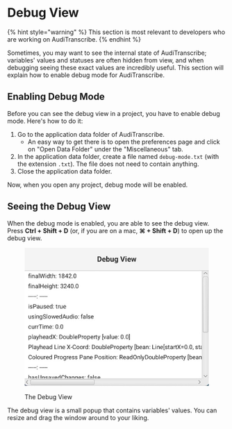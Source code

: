 # Debug View

{% hint style="warning" %}
This section is most relevant to developers who are working on AudiTranscribe.
{% endhint %}

Sometimes, you may want to see the internal state of AudiTranscribe; variables' values and statuses are often hidden
from view, and when debugging seeing these exact values are incredibly useful. This section will explain how to enable
debug mode for AudiTranscribe.

## Enabling Debug Mode

Before you can see the debug view in a project, you have to enable debug mode. Here's how to do it:

1. Go to the application data folder of AudiTranscribe.
    * An easy way to get there is to open the preferences page and click on "Open Data Folder" under the "Miscellaneous"
      tab.
2. In the application data folder, create a file named `debug-mode.txt` (with the extension `.txt`). The file does not
   need to contain anything.
3. Close the application data folder.

Now, when you open any project, debug mode will be enabled.

## Seeing the Debug View

When the debug mode is enabled, you are able to see the debug view. Press **Ctrl + Shift + D** (or, if you are on a
mac, **⌘ + Shift + D**) to open up the debug view.

<figure>
   <img src="img/debug-view.jpg" alt="">
   <figcaption>
      <p>The Debug View</p>
   </figcaption>
</figure>

The debug view is a small popup that contains variables' values. You can resize and drag the window around to your
liking.

